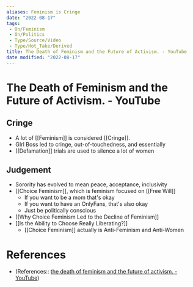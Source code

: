 ```yaml
---
aliases: Feminism is Cringe
date: "2022-08-17"
tags:
 - On/Feminism
 - On/Politics
 - Type/Source/Video 
 - Type/Hot_Take/Derived 
title: The Death of Feminism and the Future of Activism. - YouTube
date modified: "2022-08-17"
---
```


# The Death of Feminism and the Future of Activism. - YouTube
## Cringe
- A lot of [[Feminism]] is considered [[Cringe]].
- GIrl Boss led to cringe, out-of-touchedness, and essentially
- [[Defamation]] trials are used to silence a lot of women

## Judgement
- Sorority has evolved to mean peace, acceptance, inclusivity
- [[Choice Feminism]], which is feminism focused on [[Free Will]]
	- If you want to be a mom that's okay
	- If you want to have an OnlyFans, that's also okay
	- Just be politically conscious
- [[Why Choice Feminism Led to the Decline of Feminism]]
- [[Is the Ability to Choose Really Liberating?]]
	- [[Choice Feminism]] actually is Anti-Feminism and Anti-Women

# References
- (References:: [the death of feminism and the future of activism. - YouTube](https://www.youtube.com/watch?v=8mFvAsu5cjQ))
